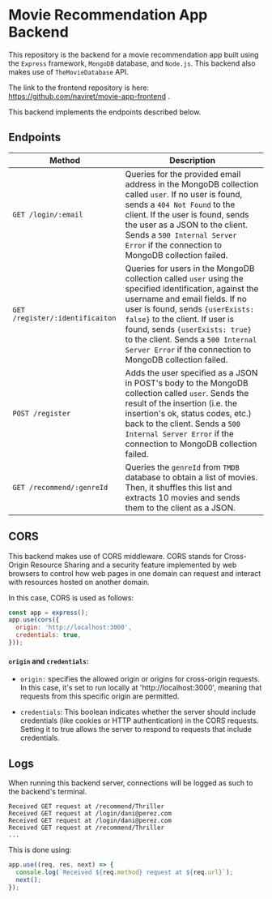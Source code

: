 # Movie Recommendation App Backend

This repository is the backend for a movie recommendation app built using the `Express` framework, `MongoDB` database, and `Node.js`. This backend also makes use of `TheMovieDatabase` API.

The link to the frontend repository is here: https://github.com/naviret/movie-app-frontend .

This backend implements the endpoints described below.

## Endpoints

| Method                          | Description                                                                                                                                                                                                                                                                                                                                          |
| ------------------------------- | ---------------------------------------------------------------------------------------------------------------------------------------------------------------------------------------------------------------------------------------------------------------------------------------------------------------------------------------------------- |
| `GET /login/:email`             | Queries for the provided email address in the MongoDB collection called `user`. If no user is found, sends a `404 Not Found` to the client. If the user is found, sends the user as a JSON to the client. Sends a `500 Internal Server Error` if the connection to MongoDB collection failed.                                                        |
| `GET /register/:identificaiton` | Queries for users in the MongoDB collection called `user` using the specified identification, against the username and email fields. If no user is found, sends `{userExists: false}` to the client. If user is found, sends `{userExists: true}` to the client. Sends a `500 Internal Server Error` if the connection to MongoDB collection failed. |
| `POST /register`                | Adds the user specified as a JSON in POST's body to the MongoDB collection called `user`. Sends the result of the insertion (i.e. the insertion's ok, status codes, etc.) back to the client. Sends a `500 Internal Server Error` if the connection to MongoDB collection failed.                                                                    |
| `GET /recommend/:genreId`       | Queries the `genreId` from `TMDB` database to obtain a list of movies. Then, it shuffles this list and extracts 10 movies and sends them to the client as a JSON.                                                                                                                                                                                    |

## CORS

This backend makes use of CORS middleware. CORS stands for Cross-Origin Resource Sharing and a security feature implemented by web browsers to control how web pages in one domain can request and interact with resources hosted on another domain.

In this case, CORS is used as follows:

```Javascript
const app = express();
app.use(cors({
  origin: 'http://localhost:3000',
  credentials: true,
}));
```

#### `origin` and `credentials`:

-   `origin:` specifies the allowed origin or origins for cross-origin requests. In this case, it's set to run locally at 'http://localhost:3000', meaning that requests from this specific origin are permitted.

-   `credentials`: This boolean indicates whether the server should include credentials (like cookies or HTTP authentication) in the CORS requests. Setting it to true allows the server to respond to requests that include credentials.

## Logs

When running this backend server, connections will be logged as such to the backend's terminal.

```
Received GET request at /recommend/Thriller
Received GET request at /login/dani@perez.com
Received GET request at /login/dani@perez.com
Received GET request at /recommend/Thriller
...
```

This is done using:

```Javascript
app.use((req, res, next) => {
  console.log(`Received ${req.method} request at ${req.url}`);
  next();
});

```
